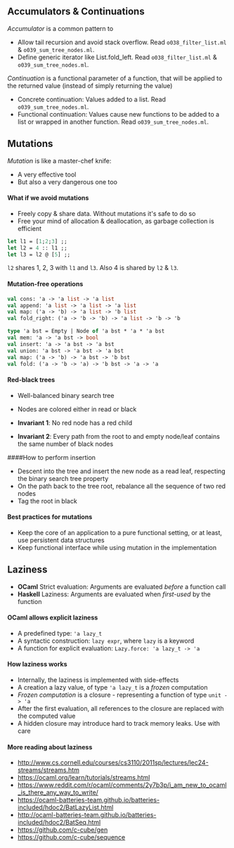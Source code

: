 ## Accumulators & Continuations

*Accumulator* is a common pattern to

* Allow tail recursion and avoid stack overflow. Read `o038_filter_list.ml` & `o039_sum_tree_nodes.ml`.
* Define generic iterator like List.fold_left. Read `o038_filter_list.ml` & `o039_sum_tree_nodes.ml`.

*Continuation* is a functional parameter of a function, that will be applied to the returned value (instead of simply returning the value)

* Concrete continuation: Values added to a list. Read `o039_sum_tree_nodes.ml`.
* Functional continuation: Values cause new functions to be added to a list or wrapped in another function. Read `o039_sum_tree_nodes.ml`.

## Mutations

*Mutation* is like a master-chef knife:

* A very effective tool
* But also a very dangerous one too

#### What if we avoid mutations

* Freely copy & share data. Without mutations it's safe to do so
* Free your mind of allocation & deallocation, as garbage collection is efficient

```ocaml
let l1 = [1;2;3] ;;
let l2 = 4 :: l1 ;;
let l3 = l2 @ [5] ;;
```

`l2` shares 1, 2, 3 with `l1` and `l3`. Also 4 is shared by `l2` & `l3`.

#### Mutation-free operations

```ocaml
val cons: 'a -> 'a list -> 'a list
val append: 'a list -> 'a list -> 'a list
val map: ('a -> 'b) -> 'a list -> 'b list
val fold_right: ('a -> 'b -> 'b) -> 'a list -> 'b -> 'b
```

```ocaml
type 'a bst = Empty | Node of 'a bst * 'a * 'a bst
val mem: 'a -> 'a bst -> bool
val insert: 'a -> 'a bst -> 'a bst
val union: 'a bst -> 'a bst -> 'a bst
val map: ('a -> 'b) -> 'a bst -> 'b bst
val fold: ('a -> 'b -> 'a) -> 'b bst -> 'a -> 'a
```

#### Red-black trees

* Well-balanced binary search tree
* Nodes are colored either in read or black

* **Invariant 1**: No red node has a red child
* **Invariant 2**: Every path from the root to and empty node/leaf contains the same number of black nodes

####How to perform insertion

* Descent into the tree and insert the new node as a read leaf, respecting the binary search tree property
* On the path back to the tree root, rebalance all the sequence of two red nodes
* Tag the root in black

#### Best practices for mutations

* Keep the core of an application to a pure functional setting, or at least, use persistent data structures
* Keep functional interface while using mutation in the implementation

## Laziness

* **OCaml** Strict evaluation: Arguments are evaluated *before* a function call
* **Haskell** Laziness: Arguments are evaluated when *first-used* by the function

#### OCaml allows explicit laziness

* A predefined type: `'a lazy_t`
* A syntactic construction: `lazy expr`, where `lazy` is a keyword
* A function for explicit evaluation: `Lazy.force: 'a lazy_t -> 'a`

#### How laziness works

* Internally, the laziness is implemented with side-effects
* A creation a lazy value, of type `'a lazy_t` is a *frozen* computation
* *Frozen computation* is a closure - representing a function of type `unit -> 'a`
* After the first evaluation, all references to the closure are replaced with the computed value
* A hidden closure may introduce hard to track memory leaks. Use with care

#### More reading about laziness

* http://www.cs.cornell.edu/courses/cs3110/2011sp/lectures/lec24-streams/streams.htm
* https://ocaml.org/learn/tutorials/streams.html
* https://www.reddit.com/r/ocaml/comments/2y7b3p/i_am_new_to_ocaml_is_there_any_way_to_write/
* https://ocaml-batteries-team.github.io/batteries-included/hdoc2/BatLazyList.html
* http://ocaml-batteries-team.github.io/batteries-included/hdoc2/BatSeq.html
* https://github.com/c-cube/gen
* https://github.com/c-cube/sequence

